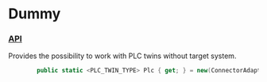 # Dummy

### [API](~/api/Ix.Connector.DummyConnector.yml)

Provides the possibility to work with PLC twins without target system.

~~~C#
        public static <PLC_TWIN_TYPE> Plc { get; } = new(ConnectorAdapterBuilder.Build().CreateDummy());
~~~